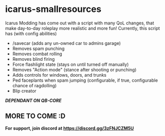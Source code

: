# icarus-smallresources
Icarus Modding has come out with a script with many QoL changes, that make day-to-day roleplay more realistic and more fun!
Currently, this script has (with config abilities)

- /savecar (adds any un-owned car to admins garage)
- Removes spam punching
- Removes combat rolling
- Removes blind firing
- Force flashlight state (stays on until turned off manually)
- Removes "Action mode" (stance after shooting or punching)
- Adds controls for windows, doors, and trunks
- Ped faceplants when spam jumping (configurable, if true, configurable chance of ragdolling)
- Blip creator

***DEPENDANT ON QB-CORE***
  ## MORE TO COME :D

  __For support, join discord at https://discord.gg/3zFNJCZM5U__
